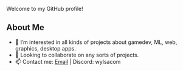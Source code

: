 Welcome to my GitHub profile!

## About Me

- 🔭 I’m interested in all kinds of projects about gamedev, ML, web, graphics, desktop apps.
- 🌱 Looking to collaborate on any sorts of projects.
- 📫 Contact me: [Email](mailto:wmvv31415@gmail.com) | Discord: wylsacom

<!---
Quante31/Quante31 is a ✨ special ✨ repository because its `README.md` (this file) appears on your GitHub profile.
You can click the Preview link to take a look at your changes.
--->
